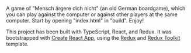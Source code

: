 A game of "Mensch ärgere dich nicht" (an old German boardgame), which you can play against the computer or against other players at the same computer. Start by opening "index.html" in "build". Enjoy!

This project has been built with TypeScript, React, and Redux. It was bootstrapped with [Create React App](https://github.com/facebook/create-react-app), using the [Redux](https://redux.js.org/) and [Redux Toolkit](https://redux-toolkit.js.org/) template.

